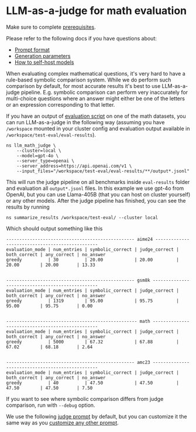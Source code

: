 # LLM-as-a-judge for math evaluation

Make sure to complete [prerequisites](/docs/prerequisites.md).

Please refer to the following docs if you have questions about:
- [Prompt format](/docs/prompt-format.md)
- [Generation parameters](/docs/common-parameters.md)
- [How to self-host models](/docs/generation.md)

When evaluating complex mathematical questions, it's very hard to have a rule-based symbolic comparison system.
While we do perform such comparison by default, for most accurate results it's best to use LLM-as-a-judge pipeline.
E.g. symbolic comparison can perform very inaccurately for multi-choice questions where an answer might either be
one of the letters or an expression corresponding to that letter.

If you have an output of [evaluation script](/docs/evaluation.md) on one of the math datasets, you can run LLM-as-a-judge
in the following way (assuming you have `/workspace` mounted in your cluster config and evaluation output available in
`/workspace/test-eval/eval-results`).

```
ns llm_math_judge \
    --cluster=local \
    --model=gpt-4o \
    --server_type=openai \
    --server_address=https://api.openai.com/v1 \
    --input_files="/workspace/test-eval/eval-results/**/output*.jsonl"
```

This will run the judge pipeline on all benchmarks inside `eval-results` folder and evaluation all `output*.jsonl` files.
In this example we use gpt-4o from OpenAI, but you can use Llama-405B (that you can host on cluster yourself) or any
other models. After the judge pipeline has finished, you can see the results by running

```
ns summarize_results /workspace/test-eval/ --cluster local
```

Which should output something like this

```
------------------------------------------------- aime24 ------------------------------------------------
evaluation_mode | num_entries | symbolic_correct | judge_correct | both_correct | any_correct | no_answer
greedy          | 30          | 20.00            | 20.00         | 20.00        | 20.00       | 13.33


------------------------------------------------- gsm8k -------------------------------------------------
evaluation_mode | num_entries | symbolic_correct | judge_correct | both_correct | any_correct | no_answer
greedy          | 1319        | 95.00            | 95.75         | 95.00        | 95.75       | 0.00

                                                                                                                                                      -------------------------------------------------- math -------------------------------------------------
evaluation_mode | num_entries | symbolic_correct | judge_correct | both_correct | any_correct | no_answer
greedy          | 5000        | 67.32            | 67.88         | 67.02        | 68.18       | 2.64


------------------------------------------------- amc23 -------------------------------------------------
evaluation_mode | num_entries | symbolic_correct | judge_correct | both_correct | any_correct | no_answer
greedy          | 40          | 47.50            | 47.50         | 47.50        | 47.50       | 7.50
```

If you want to see where symbolic comparison differs from judge comparison, run with `--debug` option.

We use the following [judge prompt](/nemo_skills/prompt/config/judge/math.yaml) by default, but you can customize
it the same way as you [customize any other prompt](/docs/prompt-format.md).